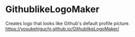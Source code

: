# GithublikeLogoMaker

Creates logo that looks like Github's default profile picture.
<https://yosukehiguchi.github.io/GithublikeLogoMaker/>
